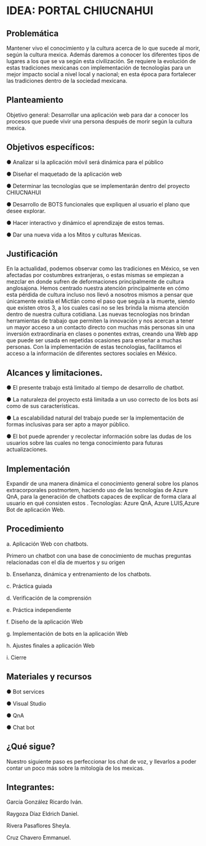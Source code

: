 # IDEA: PORTAL CHIUCNAHUI

 
## Problemática
Mantener vivo el conocimiento y la cultura acerca de lo que sucede al morir, según la cultura mexica. Además daremos a conocer los diferentes tipos de lugares a los que se va según esta civilización.
Se requiere la evolución de estas tradiciones mexicanas con implementación de  tecnologías para un mejor impacto social a nivel local y nacional; en esta época para fortalecer las tradiciones dentro de la sociedad mexicana.
## Planteamiento
Objetivo general: Desarrollar una aplicación web para dar a conocer los procesos  que puede vivir una persona después de morir según la cultura mexica.
## Objetivos específicos:
●	Analizar si la aplicación móvil será dinámica para el público 

●	Diseñar el maquetado de la aplicación web

●	Determinar las tecnologías que se implementarán dentro del proyecto CHIUCNAHUI 

●	Desarrollo de BOTS funcionales que expliquen al usuario el plano que desee explorar. 

●	Hacer interactivo y dinámico el aprendizaje de estos temas. 

●	Dar una nueva vida a los Mitos y culturas Mexicas.

## Justificación
En la actualidad, podemos observar como las tradiciones en México, se ven afectadas por costumbres extranjeras, o estas mismas se empiezan a mezclar en donde sufren de  deformaciones principalmente de cultura anglosajona.
Hemos centrado nuestra atención principalmente en cómo esta pérdida de cultura incluso nos llevó a nosotros mismos a pensar que únicamente existía el Mictlán como el paso que seguía a la muerte, siendo que existen otros 3, a los cuales casi no se les brinda la misma atención dentro de nuestra cultura cotidiana.
Las nuevas tecnologías nos brindan herramientas de trabajo que permiten la innovación y nos acercan a tener un mayor acceso a un contacto directo con muchas más personas sin una inversión extraordinaria en clases o ponentes extras, creando una Web app que puede ser usada en repetidas ocasiones para enseñar a muchas personas.
Con la implementación de estas tecnologías, facilitamos el acceso a la información de diferentes sectores sociales en México. 

## Alcances y limitaciones.

●	El presente trabajo está limitado al tiempo de desarrollo de chatbot.

●	La naturaleza del proyecto está limitada a un uso correcto de los bots así como de sus características. 

●	La escalabilidad natural del trabajo puede ser la implementación de formas inclusivas para ser apto a mayor público. 

●	El  bot puede aprender y recolectar información sobre las dudas de los usuarios sobre las cuales no tenga conocimiento para futuras actualizaciones. 

## Implementación
Expandir de una manera dinámica el conocimiento general sobre los planos extracorporales postmortem, haciendo uso de las tecnologías de Azure QnA, para la generación de  chatbots capaces de explicar de forma clara  al usuario en qué consisten estos .
Tecnologías: Azure QnA, Azure LUIS,Azure Bot de aplicación Web.

## Procedimiento
a.	Aplicación Web con chatbots.

Primero un chatbot con una base de conocimiento de muchas preguntas relacionadas con el día de muertos y su origen

b.	Enseñanza, dinámica y entrenamiento de los chatbots.

c.	Práctica guiada

d.	Verificación de la comprensión

e.	Práctica independiente

f.	Diseño de la aplicación Web

g.	Implementación de bots en la aplicación Web

h.	Ajustes finales a aplicación Web

i.	Cierre

## Materiales y recursos
●	Bot services

●	Visual Studio

●	QnA

●	Chat bot

## ¿Qué sigue?  
Nuestro siguiente paso es perfeccionar los chat de voz, y llevarlos a poder contar un poco más sobre la mitología de los mexicas. 

## Integrantes: 
García  González Ricardo Iván.

Raygoza Díaz Eldrich Daniel.

Rivera Pasaflores Sheyla.

Cruz Chavero Emmanuel.
